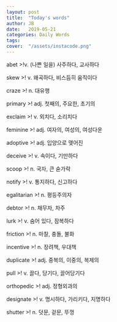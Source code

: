 ```yaml
---
layout: post
title:  "Today's words"
author: JB
date:   2019-05-21
categories: Daily Words
tags:	
cover:  "/assets/instacode.png"
---
```


abet >!v. (나쁜 일을) 사주하다, 교사하다

skew >! v. 왜곡하다, 비스듬히 움직이다

craze >! n. 대유행

primary >! adj. 첫째의, 주요한, 초기의

exclaim >! v. 외치다, 소리치다

feminine >! adj. 여자의, 여성의, 여성다운

adoptive >! adj. 입양으로 맺어진

deceive >! v. 속이다, 기만하다

scoop >! n. 국자, 큰 숟가락

notify >! v. 통지하다, 신고하다 

egalitarian >! n. 평등주의자

debtor >! n. 채무자, 차주

lurk >! v. 숨어 있다, 잠복하다

friction >! n. 마찰, 충돌, 불화

incentive >! n. 장려책, 우대책

duplicate >! adj. 중복의, 이중의, 복제의

pull >! v. 끌다, 당기다, 끌어당기다

orthopedic >! adj. 정형외과의

designate >! v. 명시하다, 가리키다, 지명하다

shutter >! n. 덧문, 겉문, 뚜껑
